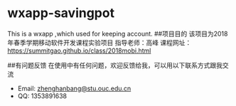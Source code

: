 # wxapp-savingpot
This is a wxapp ,which used for keeping account.
##项目目的
该项目为2018年春季学期移动软件开发课程实验项目
指导老师：高峰
课程网址：https://summitgao.github.io/class/2018mobi.html

##有问题反馈
在使用中有任何问题，欢迎反馈给我，可以用以下联系方式跟我交流
* Email: zhenghanbang@stu.ouc.edu.cn
* QQ: 1353891638
